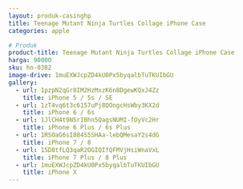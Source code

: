 ```yaml
---
layout: produk-casinghp
title: Teenage Mutant Ninja Turtles Collage iPhone Case
categories: apple

# Produk
product-title: Teenage Mutant Ninja Turtles Collage iPhone Case
harga: 90000
sku: hn-0382
image-drive: 1muEXWJcpZD4kU0Px5byqalbTuTKUIbGU
gallery:
  - url: 1pzpN2qGr8IM2HzMxzK6n8DgewKQxJ4Zz
    title: iPhone 5 / 5s / SE
  - url: 1zT4vq6t3c6157uPj8QOngcHsWby3KX2d
    title: iPhone 6 / 6s
  - url: 1JlCH4t9NSrIBhn5QagsNUMI-fOyVc2Hr
    title: iPhone 6 Plus / 6s Plus
  - url: 1RSOaG6sI884S5SHAa-lebQMesaY2s4dG
    title: iPhone 7 / 8
  - url: 15D8tfLQ3qaR2OGIQIfQFMVjHsiWnaVxL
    title: iPhone 7 Plus / 8 Plus
  - url: 1muEXWJcpZD4kU0Px5byqalbTuTKUIbGU
    title: iPhone X
---
```

